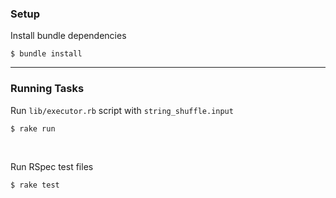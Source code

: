 ### Setup
Install bundle dependencies
```
$ bundle install
```
---

### Running Tasks

Run `lib/executor.rb` script with `string_shuffle.input`
```
$ rake run
```

<br />

Run RSpec test files
```
$ rake test
```
